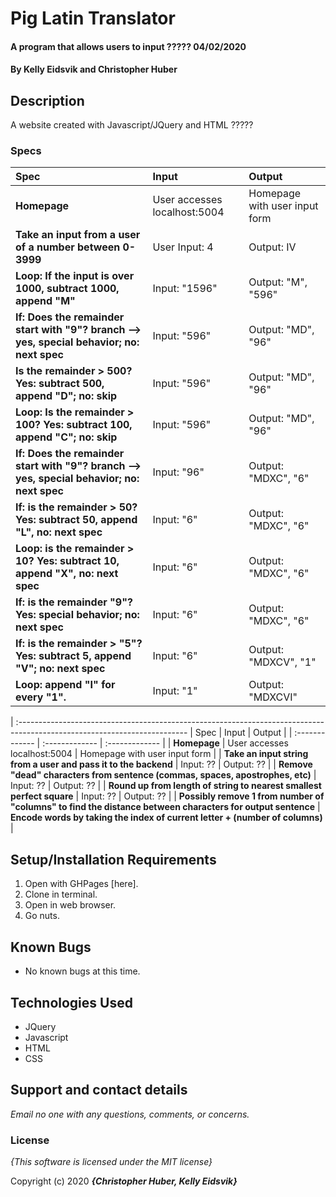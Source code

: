 # Pig Latin Translator

#### A program that allows users to input ????? 04/02/2020

#### By **Kelly Eidsvik and Christopher Huber**

## Description

A website created with Javascript/JQuery and HTML ?????


### Specs
| Spec | Input | Output |
| :-------------     | :------------- | :------------- |
| **Homepage** | User accesses localhost:5004 | Homepage with user input form |
| **Take an input from a user of a number between 0-3999**| User Input: 4| Output: IV |
| **Loop: If the input is over 1000, subtract 1000, append "M"** | Input: "1596" | Output: "M", "596" |
| **If: Does the remainder start with "9"? branch --> yes, special behavior; no: next spec** | Input: "596" | Output: "MD", "96" |
| **Is the remainder > 500? Yes: subtract 500, append "D"; no: skip** | Input: "596" | Output: "MD", "96" |
| **Loop: Is the remainder > 100? Yes: subtract 100, append "C"; no: skip** | Input: "596" | Output: "MD", "96" |
| **If: Does the remainder start with "9"? branch --> yes, special behavior; no: next spec** | Input: "96" | Output: "MDXC", "6" |
| **If: is the remainder > 50? Yes: subtract 50, append "L", no: next spec** | Input: "6" | Output: "MDXC", "6" |
| **Loop: is the remainder > 10? Yes: subtract 10, append "X", no: next spec** | Input: "6" | Output: "MDXC", "6" |
| **If: is the remainder "9"? Yes: special behavior; no: next spec**  | Input: "6" | Output: "MDXC", "6" |
| **If: is the remainder > "5"? Yes: subtract 5, append "V"; no: next spec** | Input: "6" | Output: "MDXCV", "1" |   
| **Loop: append "I" for every "1".** | Input: "1" | Output: "MDXCVI" |
| 
:------------------------------------------------------------------------------------------------------------------------
| Spec | Input | Output |
| :-------------     | :------------- | :------------- |
| **Homepage** | User accesses localhost:5004 | Homepage with user input form |
| **Take an input string from a user and pass it to the backend** | Input: ?? | Output: ?? |
| **Remove "dead" characters from sentence (commas, spaces, apostrophes, etc)** | Input: ?? | Output: ?? |
| **Round up from length of string to nearest smallest perfect square** | Input: ?? | Output: ?? |
| **Possibly remove 1 from number of "columns" to find the distance between characters for output sentence**
| **Encode words by taking the index of current letter + (number of columns)**
|



## Setup/Installation Requirements

1. Open with GHPages [here].
2. Clone in terminal.
3. Open in web browser.
4. Go nuts. 

## Known Bugs
* No known bugs at this time.

## Technologies Used
* JQuery
* Javascript
* HTML
* CSS

## Support and contact details

_Email no one with any questions, comments, or concerns._

### License

*{This software is licensed under the MIT license}*

Copyright (c) 2020 **_{Christopher Huber, Kelly Eidsvik}_**